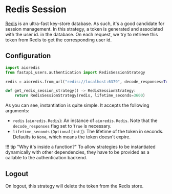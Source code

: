 # Redis Session

[Redis](https://redis.io/) is an ultra-fast key-store database. As such, it's a good candidate for session management. In this strategy, a token is generated and associated with the user id. in the database. On each request, we try to retrieve this token from Redis to get the corresponding user id.

## Configuration

```py
import aioredis
from fastapi_users.authentication import RedisSessionStrategy

redis = aioredis.from_url("redis://localhost:6379", decode_responses=True)

def get_redis_session_strategy() -> RedisSessionStrategy:
    return RedisSessionStrategy(redis, lifetime_seconds=3600)
```

As you can see, instantiation is quite simple. It accepts the following arguments:

* `redis` (`aioredis.Redis`): An instance of `aioredis.Redis`. Note that the `decode_responses` flag set to `True` is necessary.
* `lifetime_seconds` (`Optional[int]`): The lifetime of the token in seconds. Defaults to `None`, which means the token doesn't expire.

!!! tip "Why it's inside a function?"
    To allow strategies to be instantiated dynamically with other dependencies, they have to be provided as a callable to the authentication backend.

## Logout

On logout, this strategy will delete the token from the Redis store.
